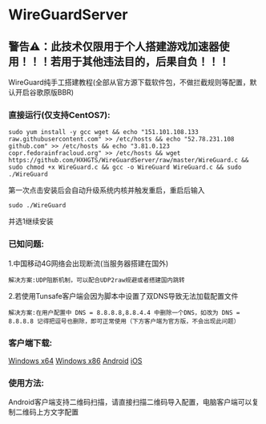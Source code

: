 # WireGuardServer

## 警告⚠：此技术仅限用于个人搭建游戏加速器使用！！！若用于其他违法目的，后果自负！！！

WireGuard纯手工搭建教程(全部从官方源下载软件包，不做拦截规则等配置，默认开启谷歌原版BBR)

### 直接运行(仅支持CentOS7):
```
sudo yum install -y gcc wget && echo "151.101.108.133 raw.githubusercontent.com" >> /etc/hosts && echo "52.78.231.108 github.com" >> /etc/hosts && echo "3.81.0.123 copr.fedorainfracloud.org" >> /etc/hosts && wget https://github.com/HXHGTS/WireGuardServer/raw/master/WireGuard.c && sudo chmod +x WireGuard.c && gcc -o WireGuard WireGuard.c && sudo ./WireGuard
```
第一次点击安装后会自动升级系统内核并触发重启，重启后输入
```
sudo ./WireGuard
```
并选1继续安装

### 已知问题:

1.中国移动4G网络会出现断流(当服务器搭建在国外)
```
解决方案:UDP阻断机制，可以配合UDP2raw规避或者搭建国内跳转
```
2.若使用Tunsafe客户端会因为脚本中设置了双DNS导致无法加载配置文件
```
解决方案:在用户配置中 DNS = 8.8.8.8,8.8.4.4 中删除一个DNS，如改为 DNS = 8.8.8.8 记得把逗号也删除，即可正常使用（下方客户端为官方版，不会出现此问题）
```
### 客户端下载:

[Windows x64](https://wwa.lanzous.com/i9q09f3x2zi) [Windows x86](https://wwa.lanzous.com/ibVYif3x32b) [Android](https://wwa.lanzous.com/izHzDf3x1sf) [iOS](https://itunes.apple.com/us/app/wireguard/id1441195209?ls=1&mt=8)

### 使用方法:

Android客户端支持二维码扫描，请直接扫描二维码导入配置，电脑客户端可以复制二维码上方文字配置
